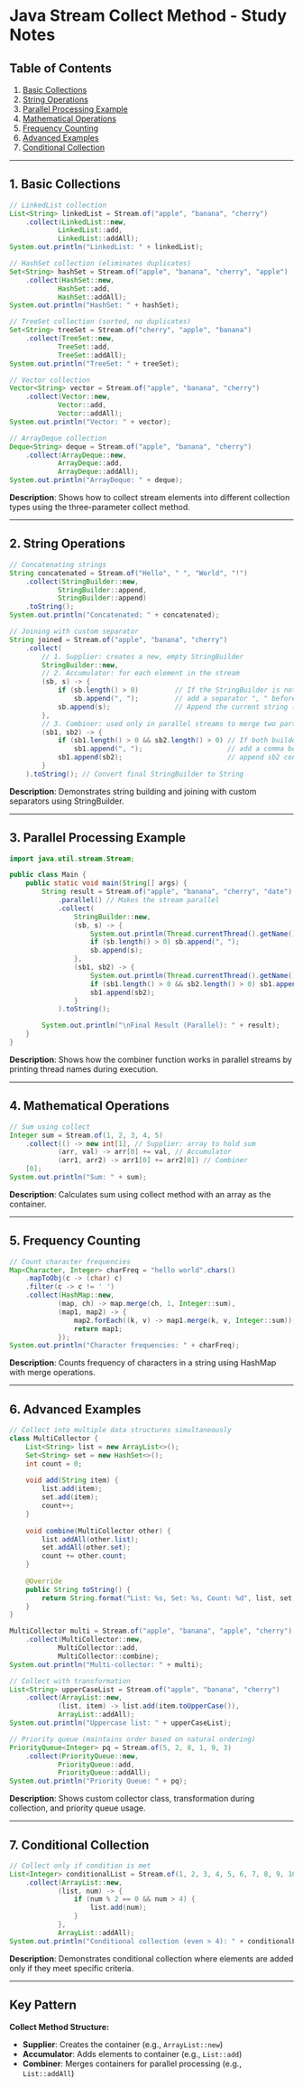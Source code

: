 # Java Stream Collect Method - Study Notes

## Table of Contents

1. [Basic Collections](#1-basic-collections)
2. [String Operations](#2-string-operations)
3. [Parallel Processing Example](#3-parallel-processing-example)
4. [Mathematical Operations](#4-mathematical-operations)
5. [Frequency Counting](#5-frequency-counting)
6. [Advanced Examples](#6-advanced-examples)
7. [Conditional Collection](#7-conditional-collection)

---

## 1. Basic Collections

```java        
// LinkedList collection
List<String> linkedList = Stream.of("apple", "banana", "cherry")
    .collect(LinkedList::new,
            LinkedList::add,
            LinkedList::addAll);
System.out.println("LinkedList: " + linkedList);

// HashSet collection (eliminates duplicates)
Set<String> hashSet = Stream.of("apple", "banana", "cherry", "apple")
    .collect(HashSet::new,
            HashSet::add,
            HashSet::addAll);
System.out.println("HashSet: " + hashSet);

// TreeSet collection (sorted, no duplicates)
Set<String> treeSet = Stream.of("cherry", "apple", "banana")
    .collect(TreeSet::new,
            TreeSet::add,
            TreeSet::addAll);
System.out.println("TreeSet: " + treeSet);

// Vector collection
Vector<String> vector = Stream.of("apple", "banana", "cherry")
    .collect(Vector::new,
            Vector::add,
            Vector::addAll);
System.out.println("Vector: " + vector);

// ArrayDeque collection
Deque<String> deque = Stream.of("apple", "banana", "cherry")
    .collect(ArrayDeque::new,
            ArrayDeque::add,
            ArrayDeque::addAll);
System.out.println("ArrayDeque: " + deque);
```

**Description**: Shows how to collect stream elements into different collection types using the three-parameter collect method.

---

## 2. String Operations

```java   
// Concatenating strings
String concatenated = Stream.of("Hello", " ", "World", "!")
    .collect(StringBuilder::new,
            StringBuilder::append,
            StringBuilder::append)
    .toString();
System.out.println("Concatenated: " + concatenated);

// Joining with custom separator
String joined = Stream.of("apple", "banana", "cherry")
    .collect(
        // 1. Supplier: creates a new, empty StringBuilder
        StringBuilder::new,
        // 2. Accumulator: for each element in the stream
        (sb, s) -> {
            if (sb.length() > 0)         // If the StringBuilder is not empty,
                sb.append(", ");         // add a separator ", " before adding next word.
            sb.append(s);                // Append the current string (s) to the StringBuilder.
        },
        // 3. Combiner: used only in parallel streams to merge two partial StringBuilders
        (sb1, sb2) -> {
            if (sb1.length() > 0 && sb2.length() > 0) // If both builders have content,
                sb1.append(", ");                     // add a comma before merging
            sb1.append(sb2);                          // append sb2 content into sb1
        }
    ).toString(); // Convert final StringBuilder to String
```

**Description**: Demonstrates string building and joining with custom separators using StringBuilder.

---

## 3. Parallel Processing Example

```java
import java.util.stream.Stream;

public class Main {
    public static void main(String[] args) {
        String result = Stream.of("apple", "banana", "cherry", "date")
            .parallel() // Makes the stream parallel
            .collect(
                StringBuilder::new,
                (sb, s) -> {
                    System.out.println(Thread.currentThread().getName() + " - Accumulator: " + s);
                    if (sb.length() > 0) sb.append(", ");
                    sb.append(s);
                },
                (sb1, sb2) -> {
                    System.out.println(Thread.currentThread().getName() + " - Combiner:");
                    if (sb1.length() > 0 && sb2.length() > 0) sb1.append(", ");
                    sb1.append(sb2);
                }
            ).toString();

        System.out.println("\nFinal Result (Parallel): " + result);
    }
}
```

**Description**: Shows how the combiner function works in parallel streams by printing thread names during execution.

---

## 4. Mathematical Operations

```java   
// Sum using collect
Integer sum = Stream.of(1, 2, 3, 4, 5)
    .collect(() -> new int[1], // Supplier: array to hold sum
            (arr, val) -> arr[0] += val, // Accumulator
            (arr1, arr2) -> arr1[0] += arr2[0]) // Combiner
    [0];
System.out.println("Sum: " + sum);
```   

**Description**: Calculates sum using collect method with an array as the container.

---

## 5. Frequency Counting

```java
// Count character frequencies
Map<Character, Integer> charFreq = "hello world".chars()
    .mapToObj(c -> (char) c)
    .filter(c -> c != ' ')
    .collect(HashMap::new,
            (map, ch) -> map.merge(ch, 1, Integer::sum),
            (map1, map2) -> {
                map2.forEach((k, v) -> map1.merge(k, v, Integer::sum));
                return map1;
            });
System.out.println("Character frequencies: " + charFreq);
```

**Description**: Counts frequency of characters in a string using HashMap with merge operations.

---

## 6. Advanced Examples

```java
// Collect into multiple data structures simultaneously
class MultiCollector {
    List<String> list = new ArrayList<>();
    Set<String> set = new HashSet<>();
    int count = 0;
    
    void add(String item) {
        list.add(item);
        set.add(item);
        count++;
    }
    
    void combine(MultiCollector other) {
        list.addAll(other.list);
        set.addAll(other.set);
        count += other.count;
    }
    
    @Override
    public String toString() {
        return String.format("List: %s, Set: %s, Count: %d", list, set, count);
    }
}

MultiCollector multi = Stream.of("apple", "banana", "apple", "cherry")
    .collect(MultiCollector::new,
            MultiCollector::add,
            MultiCollector::combine);
System.out.println("Multi-collector: " + multi);

// Collect with transformation
List<String> upperCaseList = Stream.of("apple", "banana", "cherry")
    .collect(ArrayList::new,
            (list, item) -> list.add(item.toUpperCase()),
            ArrayList::addAll);
System.out.println("Uppercase list: " + upperCaseList);

// Priority queue (maintains order based on natural ordering)
PriorityQueue<Integer> pq = Stream.of(5, 2, 8, 1, 9, 3)
    .collect(PriorityQueue::new,
            PriorityQueue::add,
            PriorityQueue::addAll);
System.out.println("Priority Queue: " + pq);
```

**Description**: Shows custom collector class, transformation during collection, and priority queue usage.

---

## 7. Conditional Collection

```java
// Collect only if condition is met
List<Integer> conditionalList = Stream.of(1, 2, 3, 4, 5, 6, 7, 8, 9, 10)
    .collect(ArrayList::new,
            (list, num) -> {
                if (num % 2 == 0 && num > 4) {
                    list.add(num);
                }
            },
            ArrayList::addAll);
System.out.println("Conditional collection (even > 4): " + conditionalList);
```

**Description**: Demonstrates conditional collection where elements are added only if they meet specific criteria.

---

## Key Pattern

**Collect Method Structure:**
- **Supplier**: Creates the container (e.g., `ArrayList::new`)
- **Accumulator**: Adds elements to container (e.g., `List::add`)  
- **Combiner**: Merges containers for parallel processing (e.g., `List::addAll`)